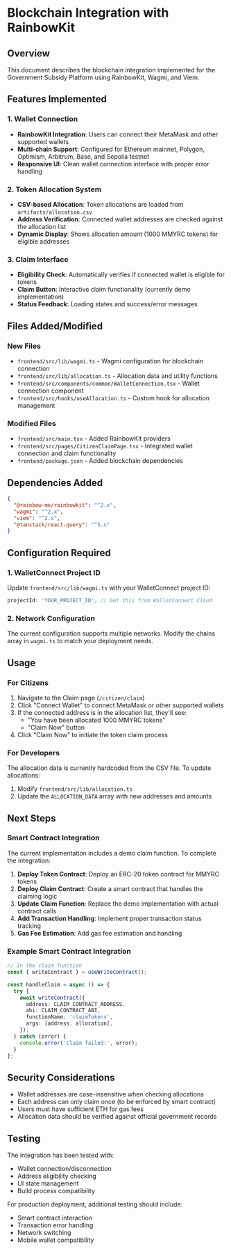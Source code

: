 # Blockchain Integration with RainbowKit

## Overview
This document describes the blockchain integration implemented for the Government Subsidy Platform using RainbowKit, Wagmi, and Viem.

## Features Implemented

### 1. Wallet Connection
- **RainbowKit Integration**: Users can connect their MetaMask and other supported wallets
- **Multi-chain Support**: Configured for Ethereum mainnet, Polygon, Optimism, Arbitrum, Base, and Sepolia testnet
- **Responsive UI**: Clean wallet connection interface with proper error handling

### 2. Token Allocation System
- **CSV-based Allocation**: Token allocations are loaded from `artifacts/allocation.csv`
- **Address Verification**: Connected wallet addresses are checked against the allocation list
- **Dynamic Display**: Shows allocation amount (1000 MMYRC tokens) for eligible addresses

### 3. Claim Interface
- **Eligibility Check**: Automatically verifies if connected wallet is eligible for tokens
- **Claim Button**: Interactive claim functionality (currently demo implementation)
- **Status Feedback**: Loading states and success/error messages

## Files Added/Modified

### New Files
- `frontend/src/lib/wagmi.ts` - Wagmi configuration for blockchain connection
- `frontend/src/lib/allocation.ts` - Allocation data and utility functions
- `frontend/src/components/common/WalletConnection.tsx` - Wallet connection component
- `frontend/src/hooks/useAllocation.ts` - Custom hook for allocation management

### Modified Files
- `frontend/src/main.tsx` - Added RainbowKit providers
- `frontend/src/pages/CitizenClaimPage.tsx` - Integrated wallet connection and claim functionality
- `frontend/package.json` - Added blockchain dependencies

## Dependencies Added
```json
{
  "@rainbow-me/rainbowkit": "^2.x",
  "wagmi": "^2.x", 
  "viem": "^2.x",
  "@tanstack/react-query": "^5.x"
}
```

## Configuration Required

### 1. WalletConnect Project ID
Update `frontend/src/lib/wagmi.ts` with your WalletConnect project ID:
```typescript
projectId: 'YOUR_PROJECT_ID', // Get this from WalletConnect Cloud
```

### 2. Network Configuration
The current configuration supports multiple networks. Modify the chains array in `wagmi.ts` to match your deployment needs.

## Usage

### For Citizens
1. Navigate to the Claim page (`/citizen/claim`)
2. Click "Connect Wallet" to connect MetaMask or other supported wallets
3. If the connected address is in the allocation list, they'll see:
   - "You have been allocated 1000 MMYRC tokens"
   - "Claim Now" button
4. Click "Claim Now" to initiate the token claim process

### For Developers
The allocation data is currently hardcoded from the CSV file. To update allocations:
1. Modify `frontend/src/lib/allocation.ts`
2. Update the `ALLOCATION_DATA` array with new addresses and amounts

## Next Steps

### Smart Contract Integration
The current implementation includes a demo claim function. To complete the integration:

1. **Deploy Token Contract**: Deploy an ERC-20 token contract for MMYRC tokens
2. **Deploy Claim Contract**: Create a smart contract that handles the claiming logic
3. **Update Claim Function**: Replace the demo implementation with actual contract calls
4. **Add Transaction Handling**: Implement proper transaction status tracking
5. **Gas Fee Estimation**: Add gas fee estimation and handling

### Example Smart Contract Integration
```typescript
// In the claim function
const { writeContract } = useWriteContract();

const handleClaim = async () => {
  try {
    await writeContract({
      address: CLAIM_CONTRACT_ADDRESS,
      abi: CLAIM_CONTRACT_ABI,
      functionName: 'claimTokens',
      args: [address, allocation],
    });
  } catch (error) {
    console.error('Claim failed:', error);
  }
};
```

## Security Considerations
- Wallet addresses are case-insensitive when checking allocations
- Each address can only claim once (to be enforced by smart contract)
- Users must have sufficient ETH for gas fees
- Allocation data should be verified against official government records

## Testing
The integration has been tested with:
- Wallet connection/disconnection
- Address eligibility checking
- UI state management
- Build process compatibility

For production deployment, additional testing should include:
- Smart contract interaction
- Transaction error handling
- Network switching
- Mobile wallet compatibility